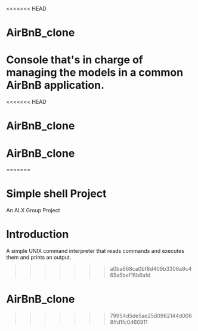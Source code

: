 <<<<<<< HEAD
# AirBnB_clone

Console that's in charge of managing the models in a common AirBnB application.
=======
<<<<<<< HEAD
# AirBnB_clone
# AirBnB_clone
=======
# Simple shell Project
An ALX Group Project

# Introduction
A simple UNIX command interpreter that reads commands and executes them and prints an output.
>>>>>>> a0ba668ca0bf8d409b3306a9c465a5bef16b6afd
# AirBnB_clone
>>>>>>> 79954d5de5ae25d0962144d0068ffd1fc0460911
